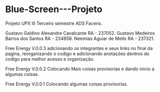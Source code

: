 # Blue-Screen---Projeto

Projeto UPX III Terceiro semestre ADS Facens.

Gustavo Galdino Alexandre Cavalcante RA - 237052.
Gustavo Medeiros Barros dos Santos RA - 234858.
Neemias Aguiar de Mello RA - 237321.

Free Energy V.0.0.3 adicionando os integrantes e seus links no final da pagina, reorganizando o codigo e adicionando anotações dentros do codigo para melhor acesso e organização.

Free Energy V.0.0.2 Colocando Mais coisas provisorias e dando inicio a algumas coisas.

Free Energy V.0.0.1 Colocando algumas coisas provisorias.
